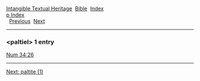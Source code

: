 [Intangible Textual Heritage](../../index)  [Bible](../index) 
[Index](index)   
[p Index](_p_)  
  [Previous](c08226)  [Next](c08228) 

------------------------------------------------------------------------

### &lt;paltiel&gt; 1 entry

[Num 34:26](../kjv/num034.htm#026)  

------------------------------------------------------------------------

[Next: paltite (1)](c08228)
